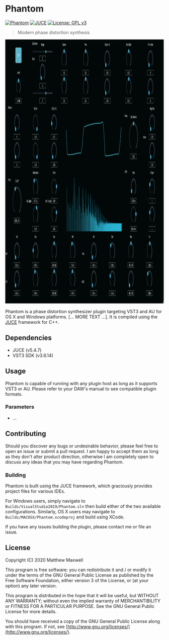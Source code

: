# Phantom

[![Phantom](https://github.com/maxwellmattryan/phantom/workflows/phantom/badge.svg)](https://github.com/maxwellmattryan/phantom/actions?query=workflow%3Aphantom)
[![JUCE](https://img.shields.io/badge/JUCE-v6.0.3-ff69b4)](https://juce.com/)
[![License: GPL v3](https://img.shields.io/badge/License-GPLv3-blue.svg)](https://www.gnu.org/licenses/gpl-3.0)

> Modern phase distortion synthesis

<div style="text-align: center">
    <img src="./screenshot.png" alt="Phantom screenshot" title="Phantom running in Ableton Live 10" height="840"/>
</div>

Phantom is a phase distortion synthesizer plugin targeting VST3 and AU for OS X and Windows platforms. [... MORE TEXT ...]. It is compiled using the [JUCE](https://juce.com/) framework for C++.

## Dependencies

- JUCE (v5.4.7)
- VST3 SDK (v3.6.14)

## Usage

Phantom is capable of running with any plugin host as long as it supports VST3 or AU. Please refer to your DAW's manual to see compatible plugin formats.

### Parameters 

- ...

## Contributing

Should you discover any bugs or undesirable behavior, please feel free to open an issue or submit a pull request. I am happy to accept them as long as they don't alter product direction, otherwise I am completely open to discuss any ideas that you may have regarding Phantom.

### Building

Phantom is built using the JUCE framework, which graciously provides project files for various IDEs.

For Windows users, simply navigate to `Builds/VisualStudio2019/Phantom.sln` then build either of the two available configurations. Similarly, OS X users may navigate to `Builds/MACOSX/Phantom.xcodeproj` and build using XCode.

If you have any issues building the plugin, please contact me or file an issue.

## License

Copyright (C) 2020 Matthew Maxwell

This program is free software: you can redistribute it and / or modify it under the terms of the GNU General Public License as published by the Free Software Foundation, either version 3 of the License, or (at your option) any later version.

This program is distributed in the hope that it will be useful, but WITHOUT ANY WARRANTY; without even the implied warranty of MERCHANTIBILITY or FITNESS FOR A PARTICULAR PURPOSE. See the GNU General Public License for more details. 

You should have received a copy of the GNU General Public License along with this program. If not, see [http://www.gnu.org/licenses/](http://www.gnu.org/licenses/).
